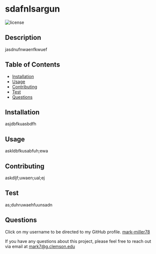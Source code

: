 
# sdafnlsargun

![license](https://img.shields.io/badge/License-MIT-blue)

## Description

jasdnufnwaenfkwuef


## Table of Contents   
    
* [Installation](#Installation)
* [Usage](#Usage)
* [Contributing](#Contributing)
* [Test](#Test)
* [Questions](#Questions)


## Installation

asjdbfkuasbdfh
    

## Usage

askldbfkusabfuh;ewa


## Contributing

askdljf;uwaen;ual;ej
    


## Test

as;duhruwaehfuunsadn
    

## Questions 

Click on my username to be directed to my GitHub profile. [mark-miller78](https://github.com/mark-miller78)
    
If you have any questions about this project, please feel free to reach out via email at mark7@g.clemson.edu

